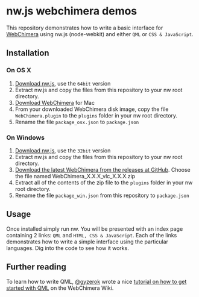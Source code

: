 # nw.js webchimera demos

This repository demonstrates how to write a basic interface for [WebChimera](https://github.com/RSATom/WebChimera/) using nw.js (node-webkit) and either `QML` or `CSS & JavaScript`.

## Installation

### On OS X

1. [Download nw.js](https://github.com/nwjs/nw.js/#downloads), use the `64bit` version
2. Extract nw.js and copy the files from this repository to your nw root directory.
3. [Download WebChimera](http://www.webchimera.org/download) for Mac
4. From your downloaded WebChimera disk image, copy the file `WebChimera.plugin` to the `plugins` folder in your nw root directory.
5. Rename the file `package_osx.json` to `package.json`

### On Windows

1. [Download nw.js](https://github.com/nwjs/nw.js/#downloads), use the `32bit` version
2. Extract nw.js and copy the files from this repository to your nw root directory.
3. [Download the latest WebChimera from the releases at GitHub](https://github.com/RSATom/WebChimera/releases). Choose the file named WebChimera_X.X.X_vlc_X.X.X.zip
4. Extract all of the contents of the zip file to the `plugins` folder in your nw root directory.
5. Rename the file `package_win.json` from this repository to `package.json`

## Usage

Once installed simply run nw. You will be presented with an index page containing 2 links: `QML` and `HTML, CSS & JavaScript`. Each of the links demonstrates how to write a simple interface using the particular languages. Dig into the code to see how it works.

## Further reading

To learn how to write QML, [@gyzerok](https://github.com/gyzerok) wrote a nice [tutorial on how to get started with QML](https://github.com/RSATom/WebChimera/wiki/Getting-started-with-QML) on the WebChimera Wiki.
